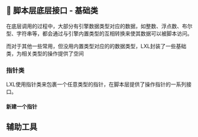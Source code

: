 ## 🔎 脚本层底层接口 - 基础类

在底层调用的过程中，大部分有引擎数据类型对应的数据，如整数、浮点数、布尔型、字符串等，都会通过与引擎内置类型的互相转换来使其数据可以被脚本访问。

而对于其他一些常用，但没用内置类型对应的的数据类型，LXL封装了一些基础类，为相关类型的操作提供了空间

### 指针类

LXL使用指针类来包裹一个任意类型的指针，在脚本层提供了操作指针的一系列接口。

#### 新建一个指针



## 辅助工具

